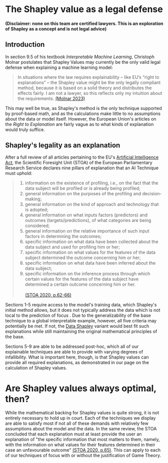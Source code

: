 # The Shapley value as a legal defense
#### (Disclaimer: none on this team are certified lawyers. This is an exploration of Shapley as a concept and is not legal advice)

## Introduction
In section 9.5 of his textbook *Interpretable Machine Learning*, Christoph Molnar postulates that Shapley Values may currently be the only valid legal defense when explaining a machine learning model:
> In situations where the law requires explainability – like EU’s “right to explanations” – the Shapley value might be the only legally compliant method, because it is based on a solid theory and distributes the effects fairly. I am not a lawyer, so this reflects only my intuition about the requirements. [(Molnar 2023)](https://christophm.github.io/interpretable-ml-book/shapley.html)

This may well be true, as Shapley's method is the only technique supported by proof-based math, <!--  !Reference the math backing page -->
and as the calculations make little to no assumptions about the data or model itself. However, the European Union's articles on the *Right to Explanation* are fairly vague as to what kinds of explanation would truly suffice.

## Shapley's legality as an explanation
After a full review of all articles pertaining to the EU's [Artificial Intelligence Act](https://artificialintelligenceact.eu/), the Scientific Foresight Unit (STOA) of the European Parliamentary Research Service declares nine pillars of explanation that an AI Technique must uphold:

> 1. information on the existence of profiling, i.e., on the fact that the data subject will be
profiled or is already being profiled;
> 2. general information on the purposes of the profiling and decision-making;
> 3. general information on the kind of approach and technology that is adopted;
> 4. general information on what inputs factors (predictors) and outcomes
(targets/predictions), of what categories are being considered;
> 5. general information on the relative importance of such input factors in determining the
outcomes;
> 6. specific information on what data have been collected about the data subject and used
for profiling him or her;
> 7. specific information on what values for the features of the data subject determined the
outcome concerning him or her;
> 8. specific information on what data have been inferred about the data subject;
> 9. specific information on the inference process through which certain values for the
features of the data subject have determined a certain outcome concerning him or her. <br></br>
> [(STOA 2020, p.62-66)](https://www.europarl.europa.eu/RegData/etudes/STUD/2020/641530/EPRS_STU(2020)641530_EN.pdf)

Sections 1-5 require access to the model's training data, which Shapley's initial method allows, but it does not typically address the data which is not local to the prediction of focus . Due to the generalizability of the base technique to a global interpretable example, however, all five criteria may potentially be met. If not, the [Data Shapley](https://arxiv.org/abs/1904.02868) variant would best fit such explanations while still maintaining the original mathematical principles of the base.

Sections 5-9 are able to be addressed post-hoc, which all of our explainable techniques are able to provide with varying degrees of infallibility. What is important here, though, is that Shapley values can provide all required explanations, as demonstrated in our page on the calculation of Shapley values. <!-- ! Reference what Shapley is page-->

# Are Shapley values always optimal, then?

While the mathematical backing for Shapley values is quite strong, it is not entirely necessary to hold up in court. Each of the techniques we display are able to satisfy most if not all of these demands with relatively few assumptions about the model and the data. In the same review, the STOA concluded that each explanation must at least provide the user an explanation of "the specific
information that most matters to them, namely, with the information on what values for their
features determined in their case an unfavourable outcome" [(STOA 2020, p.65)](https://www.europarl.europa.eu/RegData/etudes/STUD/2020/641530/EPRS_STU(2020)641530_EN.pdf). This can apply to each of our techniques of focus with or without the justification of Game Theory. <!-- ! Reference Shapley's Game Theory -->
